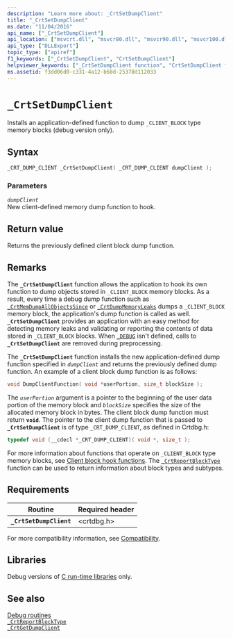 ```yaml
---
description: "Learn more about: _CrtSetDumpClient"
title: "_CrtSetDumpClient"
ms.date: "11/04/2016"
api_name: ["_CrtSetDumpClient"]
api_location: ["msvcrt.dll", "msvcr80.dll", "msvcr90.dll", "msvcr100.dll", "msvcr100_clr0400.dll", "msvcr110.dll", "msvcr110_clr0400.dll", "msvcr120.dll", "msvcr120_clr0400.dll", "ucrtbase.dll"]
api_type: ["DLLExport"]
topic_type: ["apiref"]
f1_keywords: ["_CrtSetDumpClient", "CrtSetDumpClient"]
helpviewer_keywords: ["_CrtSetDumpClient function", "CrtSetDumpClient function"]
ms.assetid: f3dd06d0-c331-4a12-b68d-25378d112033
---
```

# `_CrtSetDumpClient`

Installs an application-defined function to dump `_CLIENT_BLOCK` type memory blocks (debug version only).

## Syntax

```C
_CRT_DUMP_CLIENT _CrtSetDumpClient( _CRT_DUMP_CLIENT dumpClient );
```

### Parameters

*`dumpClient`*\
New client-defined memory dump function to hook.

## Return value

Returns the previously defined client block dump function.

## Remarks

The **`_CrtSetDumpClient`** function allows the application to hook its own function to dump objects stored in `_CLIENT_BLOCK` memory blocks. As a result, every time a debug dump function such as [`_CrtMemDumpAllObjectsSince`](crtmemdumpallobjectssince.md) or [`_CrtDumpMemoryLeaks`](crtdumpmemoryleaks.md) dumps a `_CLIENT_BLOCK` memory block, the application's dump function is called as well. **`_CrtSetDumpClient`** provides an application with an easy method for detecting memory leaks and validating or reporting the contents of data stored in `_CLIENT_BLOCK` blocks. When [`_DEBUG`](../debug.md) isn't defined, calls to **`_CrtSetDumpClient`** are removed during preprocessing.

The **`_CrtSetDumpClient`** function installs the new application-defined dump function specified in *`dumpClient`* and returns the previously defined dump function. An example of a client block dump function is as follows:

```C
void DumpClientFunction( void *userPortion, size_t blockSize );
```

The *`userPortion`* argument is a pointer to the beginning of the user data portion of the memory block and *`blockSize`* specifies the size of the allocated memory block in bytes. The client block dump function must return **`void`**. The pointer to the client dump function that is passed to **`_CrtSetDumpClient`** is of type `_CRT_DUMP_CLIENT`, as defined in Crtdbg.h:

```C
typedef void (__cdecl *_CRT_DUMP_CLIENT)( void *, size_t );
```

For more information about functions that operate on `_CLIENT_BLOCK` type memory blocks, see [Client block hook functions](/visualstudio/debugger/client-block-hook-functions). The [`_CrtReportBlockType`](crtreportblocktype.md) function can be used to return information about block types and subtypes.

## Requirements

|Routine|Required header|
|-------------|---------------------|
|**`_CrtSetDumpClient`**|\<crtdbg.h>|

For more compatibility information, see [Compatibility](../compatibility.md).

## Libraries

Debug versions of [C run-time libraries](../crt-library-features.md) only.

## See also

[Debug routines](../debug-routines.md)\
[`_CrtReportBlockType`](crtreportblocktype.md)\
[`_CrtGetDumpClient`](crtgetdumpclient.md)
